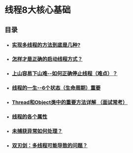 # 线程8大核心基础

## 目录

- ### [实现多线程的方法到底是几种?](https://github.com/LGSKOKO/Concurrent_Java/blob/master/02线程8大核心基础/01实现多线程的方法到底是几种.md) 

- ### [怎样才是正确的启动线程方式？](https://github.com/LGSKOKO/Concurrent_Java/blob/master/02线程8大核心基础/02怎样才是正确的启动线程方式.md) 

- ### [上山容易下山难--如何正确停止线程（难点）？]( https://github.com/LGSKOKO/Concurrent_Java/blob/master/02线程8大核心基础/03如何正确停止线程.md) 

- ### [线程的一生--6个状态（生命周期）重要 ]( (https://github.com/LGSKOKO/Concurrent_Java/blob/master/02线程8大核心基础/04线程的6个状态(即线程的生命周期).md))

- ### [Thread和Object类中的重要方法详解 （面试常考）](https://github.com/LGSKOKO/Concurrent_Java/blob/master/02线程8大核心基础/05Thread和Object类中和线程相关的重要方法.md) 

- ### [线程的各个属性 ](https://github.com/LGSKOKO/Concurrent_Java/blob/master/02线程8大核心基础/06线程重要属性.md) 

- ### [未捕获异常如何处理？](https://github.com/LGSKOKO/Concurrent_Java/blob/master/02线程8大核心基础/07线程的未捕获异常UncaughtException应该如何处理.md) 

- ### [双刃剑：多线程可能导致的问题？](https://github.com/LGSKOKO/Concurrent_Java/blob/master/02线程8大核心基础/08双刃剑--线程会导致的问题.md)

